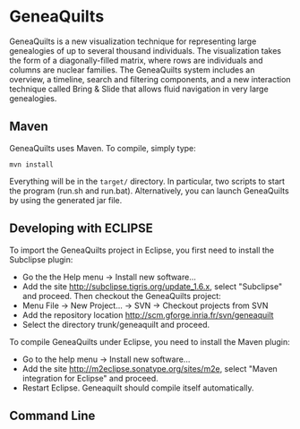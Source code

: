# GeneaQuilts

GeneaQuilts is a new visualization technique for representing large
genealogies of up to several thousand individuals. The visualization
takes the form of a diagonally-filled matrix, where rows are
individuals and columns are nuclear families. The GeneaQuilts system
includes an overview, a timeline, search and filtering components, and
a new interaction technique called Bring & Slide that allows fluid
navigation in very large genealogies.

## Maven

GeneaQuilts uses Maven. To compile, simply type:

`mvn install`

Everything will be in the `target/` directory. In particular, two
scripts to start the program (run.sh and run.bat).
Alternatively, you can launch GeneaQuilts by using the generated jar file.

## Developing with ECLIPSE

To import the GeneaQuilts project in Eclipse, you first need to install the Subclipse plugin:
- Go the the Help menu -> Install new software...
- Add the site  http://subclipse.tigris.org/update_1.6.x, select "Subclipse" and proceed.
Then checkout the GeneaQuilts project:
- Menu File -> New Project... -> SVN -> Checkout projects from SVN
- Add the repository location http://scm.gforge.inria.fr/svn/geneaquilt
- Select the directory trunk/geneaquilt and proceed. 

To compile GeneaQuilts under Eclipse, you need to install the Maven plugin:
- Go to the help menu -> Install new software...
- Add the site http://m2eclipse.sonatype.org/sites/m2e, select "Maven integration for Eclipse" and proceed.
- Restart Eclipse. Geneaquilt should compile itself automatically.


## Command Line

